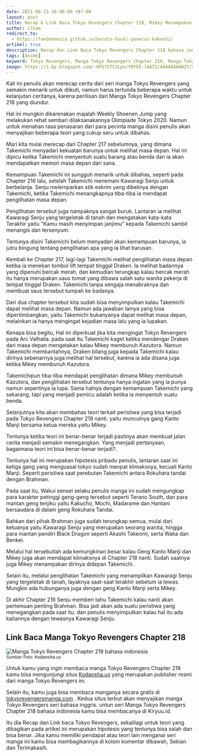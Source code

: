 ```yaml
---
date: 2021-08-13 16:48:00 +07:00
layout: post
title: Recap & Link Baca Tokyo Revengers Chapter 218, Mikey Menampakan Diri?
author: ilham
redirect_to: 
  - https://fandomnesia.github.io/boruto-houki-penerus-kakashi/
artikel: true
description: Recap dan Link Baca Tokyo Revengers Chapter 218 bahasa indonesia, Mikey akhirnya menampakan diri didepan Takemichi dan Draken?
tags: [Anime]
keyword: Tokyo Revengers, Manga Tokyo Revengers Chapter 218, Manga Tokyo Revengers Chapter 218 bahasa indonesia
image: https://1.bp.blogspot.com/-KPG7STSJLpo/YRY65-lAATI/AAAAAAAABZY/XykOPJqoY5wt1xOsP_rOv1XapGZrMaGVACLcBGAsYHQ/s0/20210813_162528_0000.png
---
```

Kali ini penulis akan merecap cerita dari seri manga Tokyo Revengers yang semakin menarik untuk diikuti, namun harus tertunda beberapa waktu untuk kelanjutan ceritanya, karena perilisan dari Manga Tokyo Revengers Chapter 218 yang diundur.

Hal ini mungkin dikarenakan majalah Weekly Shoenen Jump yang melakukan rehat sembari dilaksanakannya Olimpiade Tokyo 2020. Namun untuk menahan rasa penasaran dari para pecinta manga disini penulis akan menyajikan beberapa teori yang cukup seru untuk dibahas.

Mari kita mulai merecap dari Chapter 217 sebelumnya, yang dimana Takemichi menyadari kekuatan barunya untuk melihat masa depan. Hal ini dipicu ketika Takemichi menyentuh suatu barang atau benda dan ia akan mendapatkan memori masa depan dari sana.

Kemampuan Takemichi ini sungguh menarik untuk dibahas, seperti pada Chapter 216 lalu, setelah Takemichi menemani Kawaragi Senju untuk berbelanja. Senju melemparkan stik eskrim yang dibelinya dengan Takemichi, ketika Takemichi menangkapnya tiba-tiba ia mendapat penglihatan masa depan.

Penglihatan tersebut juga nampaknya sangat buruk. Lantaran ia melihat Kawaragi Senju yang tergeletak di tanah dan mengatakan kata-kata Terakhir yaitu "Kamu masih menyimpan janjimu" kepada Takemichi sambil menangis dan tersenyum.

Tentunya disini Takemichi belum menyadari akan kemampuan barunya, ia jutru bingung tentang penglihatan apa yang ia lihat barusan.

Kembali ke Chapter 217, lagi-lagi Takemichi melihat penglihatan masa depan ketika ia menekan tombol lift tempat tinggal Draken. Ia melihat badannya yang dipenuhi bercak merah, dan kemudian terungkap kalau bercak merah itu hanya merupakan saus tomat yang dibawa salah satu wanita pekerja di tempat tinggal Draken. Takemichi tanpa sengaja menabraknya dan membuat saus tersebut tumpah ke badanya.

Dari dua chapter tersebut kita sudah bisa menyimpulkan kalau Takemichi dapat melihat masa depan. Namun ada jawaban lainya yang bisa dipertimbangkan, yaitu Takemichi bukanyanya dapat melihat masa depan, melainkan ia hanya mengingat kejadian masa lalu yang ia lupakan.

Kenapa bisa begitu, Hal ini diperkuat jika kita mengingat Tokyo Revengers pada Arc Valhalla. pada saat itu Takemichi kaget ketika mendengar Draken dari masa depan mengatakan kalau Mikey membunuh Kazutora. Namun Takemichi membantahnya, Draken bilang juga kepada Takemichi kalau dirinya sebenarnya juga melihat hal tersebut, karena ia ada disana juga ketika Mikey membunuh Kazutora.

Takemichipun tiba-tiba mendapat penglihatan dimana Mikey membunuh Kazutora, dan penglihatan tersebut tentunya hanya ingatan yang ia punya namun sepertinya ia lupa. Sama halnya dengan kemampuan Takemichi yang sekarang, tapi yang menjadi pemicu adalah ketika ia menyentuh suatu benda.

Selanjutnya kita akan membahas teori terkait peristiwa yang bisa terjadi pada Tokyo Revengers Chapter 218 nanti. yaitu munculnya gang Kanto Manji bersama ketua mereka yaitu Mikey.

Tentunya ketika teori ini benar-benar terjadi pastinya akan membuat jalan cerita menjadi semakin menegangkan. Yang menjadi pertanyaan, bagaimana teori ini bisa benar-benar terjadi?.

Tentunya hal ini merupakan hipotesis pribadu penulis, lantaran saat ini ketiga gang yang menguasai tokyo sudah menpat klimaksnya, kecuali Kanto Manji. Seperti peristiwa saat perebutan Takemichi antara Rokuhara tandai dengan Brahman.

Pada saat itu, Wakui sensei selaku penulis manga ini sudah mengungkap para karakter petinggi geng-geng tersebut seperti Terano South, dan para mantan geng tenjiku yaitu Kakucho, Mochi, Madarame dan Hantani bersaudara di dalam geng Rokuhara Tandai.

Bahkan dari pihak Brahman juga sudah terungkap semua, mulai dari ketuanya yaitu Kawaragi Senju yang merupakan seorang wanita, hingga para mantan pendiri Black Dragon seperti Akashi Takeomi, serta Waka dan Benkei.

Melalui hal tersebutlah ada kemungkinan besar kalau Geng Kanto Manji dan Mikey juga akan mendapat klimaksnya di Chapter 218 nanti. Sudah saatnya juga Mikey menampakan dirinya didepan Takemichi.

Selain itu, melalui penglihatan Takemichi yang menampilkan Kawaragi Senju yang tergeletak di tanah, layaknya saat-saat terakhir sebelum ia tewas. Mungkin ada hubunganya juga dengan geng Kanto Manji serta Mikey.

Di akhir Chapter 216 Senju memberi tahu Takemichi kalau nanti akan pertemuan penting Brahman. Bisa jadi akan ada suatu peristiwa yang menegangkan pada saat itu. dan penulis menyimpulkan kalau hal itu ada kaitannya dengan tewasnya Kawaragi Senju.

## Link Baca Manga Tokyo Revengers Chapter 218

<img alt="Manga Tokyo Revengers Chapter 218 bahasa indonesia" src="https://1.bp.blogspot.com/-pZzH2MsxKZA/YRY941jNN0I/AAAAAAAABZg/zUW_GUdcIdc-rb5zVNaRoR9Os2RiuFJVgCLcBGAsYHQ/s0/TokyoRevengers_022_cover-1024x1536.jpg"/><br /><small>Sumber Foto: Kodansha.us</small>

Untuk kamu yang ingin membaca manga Tokyo Revengers Chapter 218 kamu bisa mengunjungi situs <a href="https://kodansha.us/volume/tokyo-revengers-22/" rel="nofollow" target="_blank">Kodansha.us</a> yang merupakan publisher resmi dari manga Tokyo Revengers ini.

Selain itu, kamu juga bisa membaca manganya secara gratis di <a href="https://tokyorevengersmanga.com/manga/tokyo-revengers-chapter-218" rel="nofollow" target="_blank">tokyorevengersmanga.com</a> . Kedua situs terbut akan menyajikan manga Tokyo Revengers seri bahasa inggris. untun seri Manga Tokyo Revengers Chapter 218 bahasa indonesia kamu bisa membacanya di Kiryuu.id.

Itu dia Recap dan Link baca Tokyo Revengers, sekalilagi untuk teori yang dibagikan pada artikel ini merupakan hipotesis yang tentunya bisa salah dan bisa benar. Jika kamu memiliki pendapat atau teori lain menganai seri manga ini kamu bisa membagikannya di kolom komentar dibawah, Sekian dan Terimakasih.
